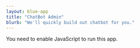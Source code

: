 ```yaml
---
layout: blue-app
title: "ChatBot Admin"
blurb: "We'll quickly build out chatbot for you."
---
```


<link rel="manifest" href="manifest.json"/>

<script defer="defer" src="static/js/main.4775e3cf.js"></script>

<link href="static/css/main.e6c13ad2.css" rel="stylesheet">

<noscript>You need to enable JavaScript to run this app.</noscript>

<div id="root"></div>
